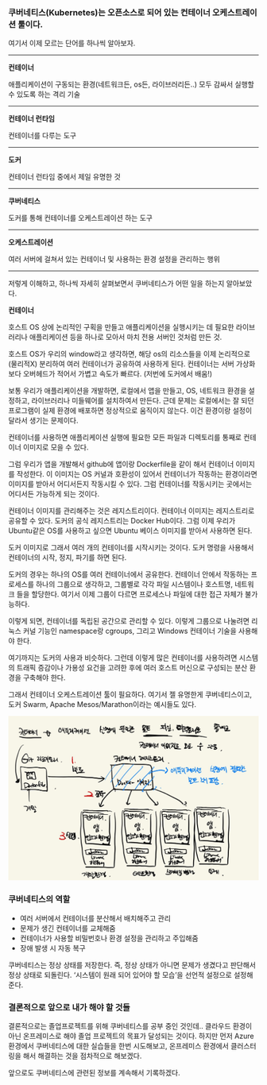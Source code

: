 ### 쿠버네티스(Kubernetes)는 오픈소스로 되어 있는 컨테이너 오케스트레이션 툴이다.

여기서 이제 모르는 단어를 하나씩 알아보자.

---

**컨테이너**

애플리케이션이 구동되는 환경(네트워크든, os든, 라이브러리든..) 모두 감싸서 실행할 수 있도록 하는 격리 기술

---

**컨테이너 런타임**

컨테이너를 다루는 도구

---

**도커**

컨테이너 런타임 중에서 제일 유명한 것

---

**쿠버네티스**

도커를 통해 컨테이너를 오케스트레이션 하는 도구

---

**오케스트레이션**

여러 서버에 걸쳐서 있는 컨테이너 및 사용하는 환경 설정을 관리하는 행위

---

저렇게 이해하고, 하나씩 자세히 살펴보면서 쿠버네티스가 어떤 일을 하는지 알아보았다.

**컨테이너** 

호스트 OS 상에 논리적인 구획을 만들고 애플리케이션을 실행시키는 데 필요한 라이브러리나 애플리케이션 등을 하나로 모아서 마치 전용 서버인 것처럼 만든 것.

호스트 OS가 우리의 window라고 생각하면, 해당 os의 리소스들을 이제 논리적으로(물리적X) 분리하여 여러 컨테이너가 공유하여 사용하게 된다. 컨테이너는 서버 가상화보다 오버헤드가 적어서 가볍고 속도가 빠르다. (저번에 도커에서 배움!)

보통 우리가 애플리케이션을 개발하면, 로컬에서 앱을 만들고, OS, 네트워크 환경을 설정하고, 라이브러리나 미들웨어를 설치하여서 만든다. 근데 문제는 로컬에서는 잘 되던 프로그램이 실제 환경에 배포하면 정상적으로 움직이지 않는다. 이건 환경이랑 설정이 달라서 생기는 문제이다.

컨테이너를 사용하면 애플리케이션 실행에 필요한 모든 파일과 디렉토리를 통째로 컨테이너 이미지로 모을 수 있다.

그럼 우리가 앱을 개발해서 github에 앱이랑 Dockerfile을 같이 해서 컨테이너 이미지를 작성한다. 이 이미지는 OS 커널과 호환성이 있어서 컨테이너가 작동하는 환경이라면 이미지를 받아서 어디서든지 작동시킬 수 있다. 그럼 컨테이너를 작동시키는 곳에서는 어디서든 가능하게 되는 것이다.

컨테이너 이미지를 관리해주는 것은 레지스트리이다. 컨테이너 이미지는 레지스트리로 공유할 수 있다. 도커의 공식 레지스트리는 Docker Hub이다. 그럼 이제 우리가 Ubuntu같은 OS를 사용하고 싶으면 Ubuntu 베이스 이미지를 받아서 사용하면 된다.

도커 이미지로 그래서 여러 개의 컨테이너를 시작시키는 것이다. 도커 명령을 사용해서 컨테이너의 시작, 정지, 파기를 하면 된다.

도커의 경우는 하나의 OS를 여러 컨테이너에서 공유한다.  컨테이너 안에서 작동하는 프로세스를 하나의 그룹으로 생각하고, 그룹별로 각각 파일 시스템이나 호스트명, 네트워크 들을 할당한다. 여기서 이제 그룹이 다르면 프로세스나 파일에 대한 접근 자체가 불가능하다.

이렇게 되면, 컨테이너를 독립된 공간으로 관리할 수 있다. 이렇게 그룹으로 나눌려면 리눅스 커널 기능인 namespace랑 cgroups, 그리고 Windows 컨테이너 기술을 사용해야 한다.

여기까지는 도커의 사용과 비슷하다. 그런데 이렇게 많은 컨테이너를 사용하려면 시스템의 트래픽 증감이나 가용성 요건을 고려한 후에 여러 호스트 머신으로 구성되는 분산 환경을 구축해야 한다.

그래서 컨테이너 오케스트레이션 툴이 필요하다. 여기서 젤 유명한게 쿠버네티스이고, 도커 Swarm, Apache Mesos/Marathon이라는 예시들도 있다.

![img.png](img.png)
### 쿠버네티스의 역할

- 여러 서버에서 컨테이너를 분산해서 배치해주고 관리
- 문제가 생긴 컨테이너를 교체해줌
- 컨테이너가 사용할 비밀번호나 환경 설정을 관리하고 주입해줌
- 장애 발생 시 자동 복구

쿠버네티스는 정상 상태를 저장한다. 즉, 정상 상태가 아니면 문제가 생겼다고 판단해서 정상 상태로 되돌린다. ‘시스템이 원래 되어 있어야 할 모습’을 선언적 설정으로 설정해준다.

### 결론적으로 앞으로 내가 해야 할 것들

결론적으로는 졸업프로젝트를 위해 쿠버네티스를 공부 중인 것인데.. 클라우드 환경이 아닌 온프레미스로 해야 졸업 프로젝트의 목표가 달성되는 것이다. 하지만 먼저 Azure 환경에서 쿠버네티스에 대한 실습들을 한번 시도해보고, 온프레미스 환경에서 클러스터링을 해서 해결하는 것을 점차적으로 해보겠다.

앞으로도 쿠버네티스에 관련된 정보를 계속해서 기록하겠다.
